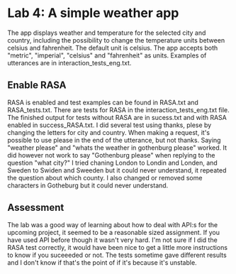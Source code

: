 # Lab 4: A simple weather app

The app displays weather and temperature for the selected city and country, including the possibility to change the temperature units between celsius and fahrenheit. The default unit is celsius. The app accepts both "metric", "imperial", "celsius" and "fahrenheit" as units. Examples of utterances are in interaction_tests_eng.txt.

## Enable RASA

RASA is enabled and test examples can be found in RASA.txt and RASA_tests.txt. There are tests for RASA in the interaction_tests_eng.txt file. The finished output for tests without RASA are in sucess.txt and with RASA enabled in success_RASA.txt. 
I did several test using thanks, plese by changing the letters for city and country. 
When making a request, it's possible to use please in the end of the utterance, but not thanks. Saying "weather please" and "whats the weather in gothenburg please" worked. It did however not work to say "Gothenburg please" when replying to the question "what city?" I tried chaning London to Londin and Londen, and Sweden to Swiden and Sweeden but it could never understand, it repeated the question about which county. I also changed or removed some characters in Gotheburg but it could never understand.

## Assessment

The lab was a good way of learning about how to deal with API:s for the upcoming project, it seemed to be a reasonable sized assignment. If you have used API before though it wasn't very hard. I'm not sure if I did the RASA test correctly, it would have been nice to get a little more instructions to know if you suceeeded or not. The tests sometime gave different results and I don't know if that's the point of if it's because it's unstable.
